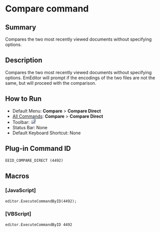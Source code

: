 # Compare command

## Summary

Compares the two most recently viewed documents without specifying options.

## Description

Compares the two most recently viewed documents without specifying options. EmEditor will prompt if the encodings of the two files are not the same, but will proceed with the comparison.

## How to Run

- Default Menu: **Compare** \> **Compare Direct**
- [All Commands](../tools/all_commands): **Compare** \> **Compare Direct**
- Toolbar: ![](../../images/compare24x16.gif)
- Status Bar: None
- Default Keyboard Shortcut: None

## Plug-in Command ID

```
EEID_COMPARE_DIRECT (4492)
```

## Macros

### \[JavaScript\]

```
editor.ExecuteCommandByID(4492);
```

### \[VBScript\]

```
editor.ExecuteCommandByID 4492
```

